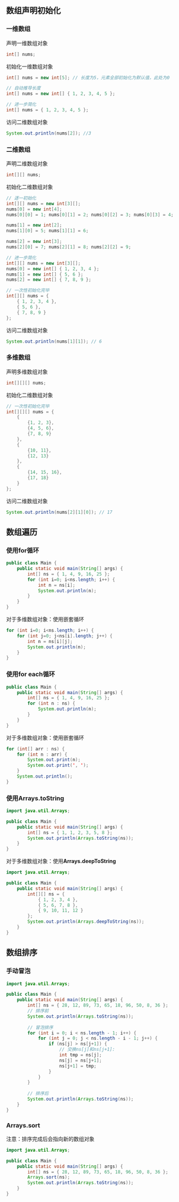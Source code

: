 ## 数组声明初始化

### 一维数组

声明一维数组对象

```java
int[] nums;
```

初始化一维数组对象

```java
int[] nums = new int[5]; // 长度为5，元素全部初始化为默认值，此处为0

// 自动推导长度
int[] nums = new int[] { 1, 2, 3, 4, 5 };

// 进一步简化
int[] nums = { 1, 2, 3, 4, 5 };
```

访问二维数组对象

```java
System.out.println(nums[2]); //3 
```

### 二维数组

声明二维数组对象

```java
int[][] nums;
```

初始化二维数组对象

```java
// 逐一初始化
int[][] nums = new int[3][];
nums[0] = new int[4];
nums[0][0] = 1; nums[0][1] = 2; nums[0][2] = 3; nums[0][3] = 4;

nums[1] = new int[2];
nums[1][0] = 5; nums[1][1] = 6;

nums[2] = new int[3];
nums[2][0] = 7; nums[2][1] = 8; nums[2][2] = 9;

// 进一步简化
int[][] nums = new int[3][];
nums[0] = new int[] { 1, 2, 3, 4 };
nums[1] = new int[] { 5, 6 };
nums[2] = new int[] { 7, 8, 9 };

// 一次性初始化完毕
int[][] nums = {
    { 1, 2, 3, 4 },
    { 5, 6 },
    { 7, 8, 9 }
};
```

访问二维数组对象

```java
System.out.println(nums[1][1]); // 6 
```

### 多维数组

声明多维数组对象

```java
int[][][] nums;
```

初始化二维数组对象

```java
// 一次性初始化完毕
int[][][] nums = {
    {
        {1, 2, 3},
        {4, 5, 6},
        {7, 8, 9}
    },
    {
        {10, 11},
        {12, 13}
    },
    {
        {14, 15, 16},
        {17, 18}
    }
};
```

访问二维数组对象

```java
System.out.println(nums[2][1][0]); // 17 
```



## 数组遍历

### 使用for循环

```java
public class Main {
    public static void main(String[] args) {
        int[] ns = { 1, 4, 9, 16, 25 };
        for (int i=0; i<ns.length; i++) {
            int n = ns[i];
            System.out.println(n);
        }
    }
}
```

对于多维数组对象：使用嵌套循环

```java
for (int i=0; i<ns.length; i++) {
    for (int j=0; j<ns[i].length; j++) {
        int n = ns[i][j];
        System.out.println(n);
    }
}
```

### 使用for each循环

```java
public class Main {
    public static void main(String[] args) {
        int[] ns = { 1, 4, 9, 16, 25 };
        for (int n : ns) {
            System.out.println(n);
        }
    }
}
```

对于多维数组对象：使用嵌套循环

```java
for (int[] arr : ns) {
    for (int n : arr) {
        System.out.print(n);
        System.out.print(', ');
    }
    System.out.println();
}
```

### 使用Arrays.toString

```java
import java.util.Arrays;

public class Main {
    public static void main(String[] args) {
        int[] ns = { 1, 1, 2, 3, 5, 8 };
        System.out.println(Arrays.toString(ns));
    }
}
```

对于多维数组对象：使用**Arrays.deepToString**

```java
import java.util.Arrays;

public class Main {
    public static void main(String[] args) {
        int[][] ns = {
            { 1, 2, 3, 4 },
            { 5, 6, 7, 8 },
            { 9, 10, 11, 12 }
        };
        System.out.println(Arrays.deepToString(ns));
    }
}
```



## 数组排序

### 手动冒泡

```java
import java.util.Arrays;

public class Main {
    public static void main(String[] args) {
        int[] ns = { 28, 12, 89, 73, 65, 18, 96, 50, 8, 36 };
        // 排序前
        System.out.println(Arrays.toString(ns));
        
        // 冒泡排序
        for (int i = 0; i < ns.length - 1; i++) {
            for (int j = 0; j < ns.length - i - 1; j++) {
                if (ns[j] > ns[j+1]) {
                    // 交换ns[j]和ns[j+1]:
                    int tmp = ns[j];
                    ns[j] = ns[j+1];
                    ns[j+1] = tmp;
                }
            }
        }
        
        // 排序后
        System.out.println(Arrays.toString(ns));
    }
}
```

### Arrays.sort

注意：排序完成后会指向新的数组对象

```java
import java.util.Arrays;

public class Main {
    public static void main(String[] args) {
        int[] ns = { 28, 12, 89, 73, 65, 18, 96, 50, 8, 36 };
        Arrays.sort(ns);
        System.out.println(Arrays.toString(ns));
    }
}
```


